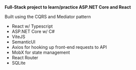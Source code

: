 **Full-Stack project to learn/practice ASP.NET Core and React**

Built using the CQRS and Mediator pattern

- React w/ Typescript
- ASP.NET Core w/ C#
- ViteJS
- SemanticUI
- Axios for hooking up front-end requests to API
- MobX for state management
- React Router
- SQLite
